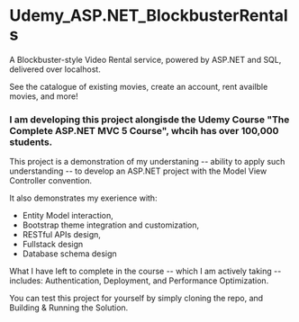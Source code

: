 # Udemy_ASP.NET_BlockbusterRentals
A Blockbuster-style Video Rental service, powered by ASP.NET and SQL, delivered over localhost.

See the catalogue of existing movies, create an account, rent availble movies, and more!

### I am developing this project alongisde the Udemy Course "The Complete ASP.NET MVC 5 Course", whcih has over 100,000 students.

This project is a demonstration of my understaning -- ability to apply such understanding -- to develop an ASP.NET project with the Model View Controller convention.

It also demonstrates my exerience with:
- Entity Model interaction,
- Bootstrap theme integration and customization,
- RESTful APIs design,
- Fullstack design
- Database schema design

What I have left to complete in the course -- which I am actively taking -- includes: Authentication, Deployment, and Performance Optimization.

You can test this project for yourself by simply cloning the repo, and Building & Running the Solution.
